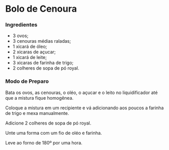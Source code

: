 # Bolo de Cenoura

### Ingredientes

- 3 ovos;
- 3 cenouras médias raladas;
- 1 xicará de óleo;
- 2 xicaras de açucar;
- 1 xicará de leite;
- 3 xicaras de farinha de trigo;
- 2 colheres de sopa de pó royal.



### Modo de Preparo

Bata os ovos, as cenouras, o oléo, o açucar e o leito no liquidificador até que a mistura fique homogênea.

Coloque a mistura em um recipiente e vá adicionando aos poucos a farinha de trigo e mexa manualmente.

Adicione 2 colheres de sopa de pó royal.

Unte uma forma com um fio de oléo e farinha.

Leve ao forno de 180º por uma hora.



